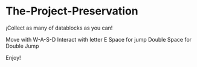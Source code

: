 # The-Project-Preservation

¡Collect as many of datablocks as you can!

Move with W-A-S-D
Interact with letter E
Space for jump
Double Space for Double Jump

Enjoy!
